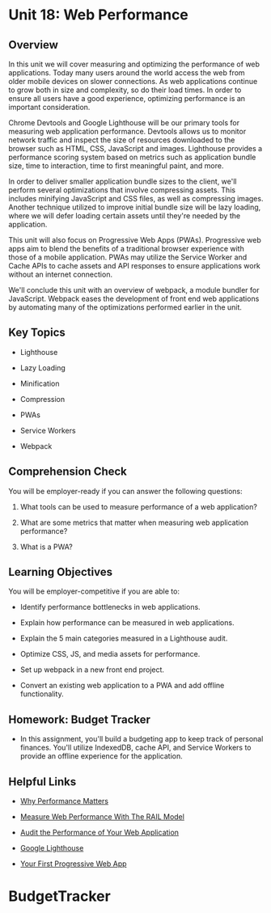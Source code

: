 # Unit 18: Web Performance

## Overview

In this unit we will cover measuring and optimizing the performance of web applications. Today many users around the world access the web from older mobile devices on slower connections. As web applications continue to grow both in size and complexity, so do their load times. In order to ensure all users have a good experience, optimizing performance is an important consideration.

Chrome Devtools and Google Lighthouse will be our primary tools for measuring web application performance. Devtools allows us to monitor network traffic and inspect the size of resources downloaded to the browser such as HTML, CSS, JavaScript and images. Lighthouse provides a performance scoring system based on metrics such as application bundle size, time to interaction, time to first meaningful paint, and more.

In order to deliver smaller application bundle sizes to the client, we'll perform several optimizations that involve compressing assets. This includes minifying JavaScript and CSS files, as well as compressing images. Another technique utilized to improve initial bundle size will be lazy loading, where we will defer loading certain assets until they're needed by the application.

This unit will also focus on Progressive Web Apps (PWAs). Progressive web apps aim to blend the benefits of a traditional browser experience with those of a mobile application. PWAs may utilize the Service Worker and Cache APIs to cache assets and API responses to ensure applications work without an internet connection.

We'll conclude this unit with an overview of webpack, a module bundler for JavaScript. Webpack eases the development of front end web applications by automating many of the optimizations performed earlier in the unit.

## Key Topics

* Lighthouse

* Lazy Loading

* Minification

* Compression

* PWAs

* Service Workers

* Webpack

## Comprehension Check

You will be employer-ready if you can answer the following questions:

1. What tools can be used to measure performance of a web application?

2. What are some metrics that matter when measuring web application performance?

3. What is a PWA?

## Learning Objectives

You will be employer-competitive if you are able to:

* Identify performance bottlenecks in web applications.

* Explain how performance can be measured in web applications.

* Explain the 5 main categories measured in a Lighthouse audit.

* Optimize CSS, JS, and media assets for performance.

* Set up webpack in a new front end project.

* Convert an existing web application to a PWA and add offline functionality.

## Homework: Budget Tracker

* In this assignment, you'll build a budgeting app to keep track of personal finances. You'll utilize IndexedDB, cache API, and Service Workers to provide an offline experience for the application.

## Helpful Links

* [Why Performance Matters](https://developers.google.com/web/fundamentals/performance/why-performance-matters/)

* [Measure Web Performance With The RAIL Model](https://developers.google.com/web/fundamentals/performance/rail)

* [Audit the Performance of Your Web Application](https://developers.google.com/web/fundamentals/performance/audit/)

* [Google Lighthouse](https://developers.google.com/web/tools/lighthouse/)

* [Your First Progressive Web App](https://developers.google.com/web/fundamentals/codelabs/your-first-pwapp/)
# BudgetTracker
